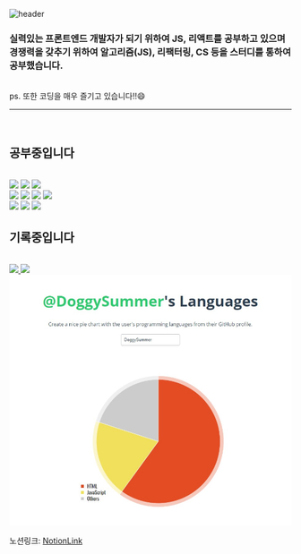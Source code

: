 ![header](https://capsule-render.vercel.app/api?type=waving&color=3178C6&height=150&section=header&text=Don't%20Repeat%20Yourself&fontSize=65&animation=fadeIn&fontColor=f2e9e4)
### 실력있는 프론트엔드 개발자가 되기 위하여 JS, 리액트를 공부하고 있으며 경쟁력을 갖추기 위하여 알고리즘(JS), 리팩터링, CS 등을 스터디를 통하여 공부했습니다.
<br>
ps. 또한 코딩을 매우 즐기고 있습니다!!😄
<hr><br>

## 공부중입니다

<br>
<span>
<img src="https://img.shields.io/badge/html-E34F26?style=flat-square&logo=HTML5&logoColor=white"/>
<img src="https://img.shields.io/badge/CSS3-1572B6?style=flat-square&logo=CSS3&logoColor=white"/>
<img src="https://img.shields.io/badge/JavaScript-F7DF1E?style=flat-square&logo=JavaScript&logoColor=white"/>
<br>
</span>
<span>
<img src="https://img.shields.io/badge/TailwindCSS-06B6D4?style=flat-square&logo=Tailwind CSS&logoColor=white"/>
<img src="https://img.shields.io/badge/React-61DAFB?style=flat-square&logo=React&logoColor=white"/>
<img src="https://img.shields.io/badge/Sass-CC6699?style=flat-square&logo=Sass&logoColor=white"/>
<img src="https://img.shields.io/badge/TypeScript-3178C6?style=flat-square&logo=TypeScript&logoColor=white"/>
<br>
</span>
<span>
<img src="https://img.shields.io/badge/MYSQL-4479A1?style=flat-square&logo=MySQL&logoColor=white"/>
<img src="https://img.shields.io/badge/Node.js-339933?style=flat-square&logo=Node.js&logoColor=white"/>
<img src="https://img.shields.io/badge/GitHub-181717?style=flat-square&logo=GitHub&logoColor=white"/>
</span>
<br>

## 기록중입니다


<br>
<span>
  <a href="https://turquoise-rule-990.notion.site/5b7d43743b864720b425dd353dd3319c?v=36d44aa32d1d45f38f94f534d0d9a5d8">
    <img src="https://img.shields.io/badge/Notion-000000?style=flat-square&logo=Notion&logoColor=white"/>
  </a>
    <a href="[https://turquoise-rule-990.notion.site/5b7d43743b864720b425dd353dd3319c?v=36d44aa32d1d45f38f94f534d0d9a5d8](https://github.com/DoggySummer)">
    <img src="https://img.shields.io/badge/GitHub-181717?style=flat-square&logo=GitHub&logoColor=white"/>
  </a>
</span>


<img src="./pieChart.jpg" width="700">


노션링크: [NotionLink]

[NotionLink]: https://turquoise-rule-990.notion.site/5b7d43743b864720b425dd353dd3319c?v=69a6dd8cb02849afaa786b1fef121cd9
